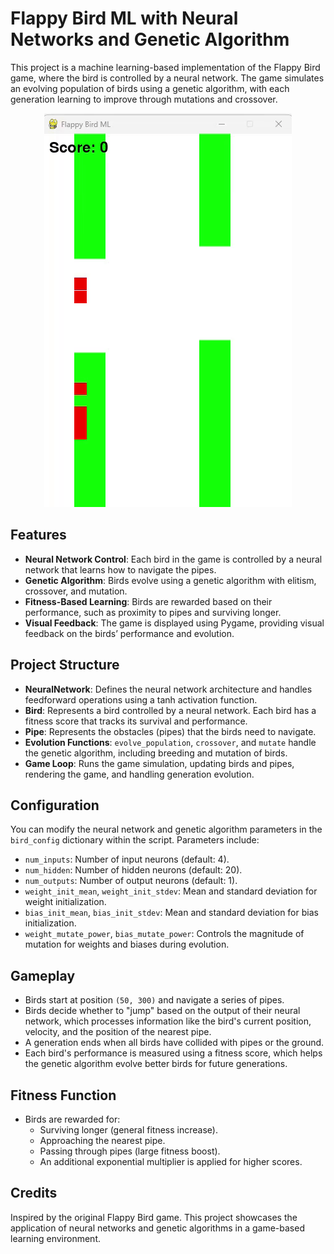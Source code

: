 # Flappy Bird ML with Neural Networks and Genetic Algorithm

This project is a machine learning-based implementation of the Flappy Bird game, where the bird is controlled by a neural network. The game simulates an evolving population of birds using a genetic algorithm, with each generation learning to improve through mutations and crossover.

<div align="center">
  <img src="bird.gif" alt="Bird GIF">
</div>


## Features
- **Neural Network Control**: Each bird in the game is controlled by a neural network that learns how to navigate the pipes.
- **Genetic Algorithm**: Birds evolve using a genetic algorithm with elitism, crossover, and mutation.
- **Fitness-Based Learning**: Birds are rewarded based on their performance, such as proximity to pipes and surviving longer.
- **Visual Feedback**: The game is displayed using Pygame, providing visual feedback on the birds’ performance and evolution.

## Project Structure

- **NeuralNetwork**: Defines the neural network architecture and handles feedforward operations using a tanh activation function.
- **Bird**: Represents a bird controlled by a neural network. Each bird has a fitness score that tracks its survival and performance.
- **Pipe**: Represents the obstacles (pipes) that the birds need to navigate.
- **Evolution Functions**: `evolve_population`, `crossover`, and `mutate` handle the genetic algorithm, including breeding and mutation of birds.
- **Game Loop**: Runs the game simulation, updating birds and pipes, rendering the game, and handling generation evolution.

## Configuration

You can modify the neural network and genetic algorithm parameters in the `bird_config` dictionary within the script. Parameters include:
- `num_inputs`: Number of input neurons (default: 4).
- `num_hidden`: Number of hidden neurons (default: 20).
- `num_outputs`: Number of output neurons (default: 1).
- `weight_init_mean`, `weight_init_stdev`: Mean and standard deviation for weight initialization.
- `bias_init_mean`, `bias_init_stdev`: Mean and standard deviation for bias initialization.
- `weight_mutate_power`, `bias_mutate_power`: Controls the magnitude of mutation for weights and biases during evolution.

## Gameplay

- Birds start at position `(50, 300)` and navigate a series of pipes.
- Birds decide whether to "jump" based on the output of their neural network, which processes information like the bird's current position, velocity, and the position of the nearest pipe.
- A generation ends when all birds have collided with pipes or the ground.
- Each bird's performance is measured using a fitness score, which helps the genetic algorithm evolve better birds for future generations.

## Fitness Function

- Birds are rewarded for:
    - Surviving longer (general fitness increase).
    - Approaching the nearest pipe.
    - Passing through pipes (large fitness boost).
    - An additional exponential multiplier is applied for higher scores.

## Credits

Inspired by the original Flappy Bird game. This project showcases the application of neural networks and genetic algorithms in a game-based learning environment.
